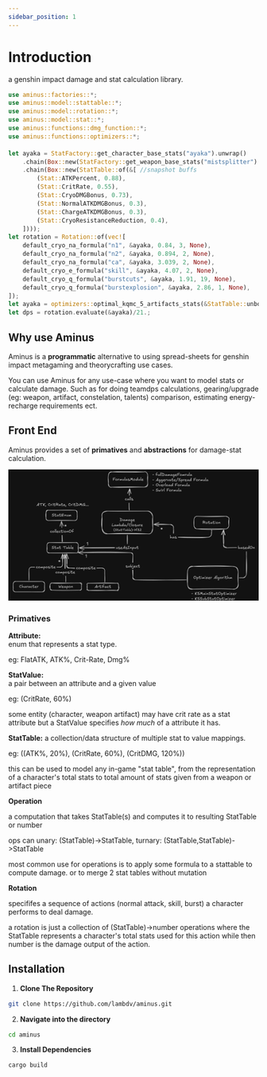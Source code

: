 ```yaml
---
sidebar_position: 1
---
```


# Introduction

a genshin impact damage and stat calculation library.

```rust
use aminus::factories::*;
use aminus::model::stattable::*;
use aminus::model::rotation::*;
use aminus::model::stat::*;
use aminus::functions::dmg_function::*;
use aminus::functions::optimizers::*;

let ayaka = StatFactory::get_character_base_stats("ayaka").unwrap()
    .chain(Box::new(StatFactory::get_weapon_base_stats("mistsplitter").unwrap()))
    .chain(Box::new(StatTable::of(&[ //snapshot buffs
        (Stat::ATKPercent, 0.88),
        (Stat::CritRate, 0.55),
        (Stat::CryoDMGBonus, 0.73),
        (Stat::NormalATKDMGBonus, 0.3),
        (Stat::ChargeATKDMGBonus, 0.3),
        (Stat::CryoResistanceReduction, 0.4),
    ])));
let rotation = Rotation::of(vec![
    default_cryo_na_formula("n1", &ayaka, 0.84, 3, None),
    default_cryo_na_formula("n2", &ayaka, 0.894, 2, None),
    default_cryo_na_formula("ca", &ayaka, 3.039, 2, None),
    default_cryo_e_formula("skill", &ayaka, 4.07, 2, None),
    default_cryo_q_formula("burstcuts", &ayaka, 1.91, 19, None),
    default_cryo_q_formula("burstexplosion", &ayaka, 2.86, 1, None),
]);
let ayaka = optimizers::optimal_kqmc_5_artifacts_stats(&StatTable::unbox(ayaka), &rotation, 1.30);
let dps = rotation.evaluate(&ayaka)/21.;
```


## Why use Aminus
 Aminus is a **programmatic** alternative to using spread-sheets for genshin impact metagaming and theorycrafting use cases. 

 You can use Aminus for any use-case where you want to model stats or calculate damage. Such as for doing teamdps calculations, gearing/upgrade (eg: weapon, artifact, constelation, talents) comparison, estimating energy-recharge requirements ect.

## Front End
 Aminus provides a set of **primatives** and **abstractions** for damage-stat calculation.

 ![UML](./img/UML.png)

 ### Primatives
  **Attribute:**  
  enum that represents a stat type. 
  
  eg: FlatATK, ATK%, Crit-Rate, Dmg%

  **StatValue:**  
  a pair between an attribute and a given value
  
  eg: (CritRate, 60%)

  some entity (character, weapon artifact) may have crit rate as a stat attribute but a StatValue specifies *how much* of a attribute it has.

 **StatTable:**
 a collection/data structure of multiple stat to value mappings.
 
 eg: ((ATK%, 20%), (CritRate, 60%), (CritDMG, 120%))
 
 this can be used to model any in-game "stat table", from the representation of a character's total stats to total amount of stats given from a weapon or artifact piece


**Operation**

a computation that takes StatTable(s) and computes it to resulting StatTable or number

ops can unary: (StatTable)->StatTable, turnary: (StatTable,StatTable)->StatTable

most common use for operations is to apply some formula to a stattable to compute damage. or to merge 2 stat tables without mutation

**Rotation**

specififes a sequence of actions (normal attack, skill, burst) a character performs to deal damage.

a rotation is just a collection of (StatTable)->number operations where the StatTable represents a character's total stats used for this action while then number is the damage output of the action.






## Installation
 1. **Clone The Repository**
   ```bash
   git clone https://github.com/lambdv/aminus.git 
   ```
 2. **Navigate into the directory**
  ```bash
  cd aminus
  ```
 3. **Install Dependencies**
   ```bash
   cargo build
   ```